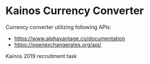 # Kainos Currency Converter
Currency converter utilizing following APIs:
* https://www.alphavantage.co/documentation
* https://openexchangerates.org/api/

Kainos 2019 recruitment task

